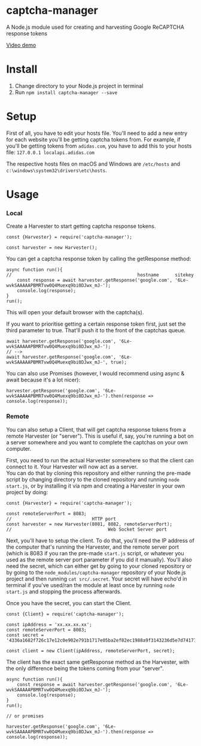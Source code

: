 # captcha-manager
A Node.js module used for creating and harvesting Google ReCAPTCHA response tokens

[Video demo](https://youtu.be/V3cwTC_b0UQ)

# Install
1. Change directory to your Node.js project in terminal
2. Run `npm install captcha-manager --save`

# Setup
First of all, you have to edit your hosts file. You'll need to add a new entry for each website you'll be getting captcha tokens from. For example, if you'll be getting tokens from `adidas.com`, you have to add this to your hosts file: `127.0.0.1 localapi.adidas.com`

The respective hosts files on macOS and Windows are `/etc/hosts` and `c:\windows\system32\drivers\etc\hosts`.

# Usage
### Local
Create a Harvester to start getting captcha response tokens.
```
const {Harvester} = require('captcha-manager');

const harvester = new Harvester();
```
You can get a captcha response token by calling the getResponse method:
```
async function run(){
//                                               hostname      sitekey
    const response = await harvester.getResponse('google.com', '6Le-wvkSAAAAAPBMRTvw0Q4Muexq9bi0DJwx_mJ-');
    console.log(response);
}
run();
```
This will open your default browser with the captcha(s).

If you want to prioritise getting a certain response token first, just set the third parameter to true. That'll push it to the front of the captchas queue.
```
await harvester.getResponse('google.com', '6Le-wvkSAAAAAPBMRTvw0Q4Muexq9bi0DJwx_mJ-');
// -->
await harvester.getResponse('google.com', '6Le-wvkSAAAAAPBMRTvw0Q4Muexq9bi0DJwx_mJ-', true);
```
You can also use Promises (however, I would recommend using async & await because it's a lot nicer):
```
harvester.getResponse('google.com', '6Le-wvkSAAAAAPBMRTvw0Q4Muexq9bi0DJwx_mJ-').then(response => console.log(response));
```
### Remote

You can also setup a Client, that will get captcha response tokens from a remote Harvester (or "server"). This is useful if, say, you're running a bot on a server somewhere and you want to complete the captchas on your own computer.  

First, you need to run the actual Harvester somewhere so that the client can connect to it. Your Harvester will now act as a server.  
You can do that by cloning this repository and either running the pre-made script by changing directory to the cloned repository and running `node start.js`, or by installing it via npm and creating a Harvester in your own project by doing:  
```
const {Harvester} = require('captcha-manager');

const remoteServerPort = 8083;
//                              HTTP port
const harvester = new Harvester(8081, 8082, remoteServerPort);
//                                    Web Socket Server port
```
Next, you'll have to setup the client. To do that, you'll need the IP address of the computer that's running the Harvester, and the remote server port (which is 8083 if you ran the pre-made `start.js` script, or whatever you used as the remote server port parameter if you did it manually).
You'll also need the secret, which can either get by going to your cloned repository or by going to the `node_modules/captcha-manager` repository of your Node.js project and then running `cat src/.secret`. Your secret will have echo'd in terminal if you've used/ran the module at least once by running `node start.js` and stopping the process afterwards.

Once you have the secret, you can start the Client.  
```
const {Client} = require('captcha-manager');

const ipAddress = 'xx.xx.xx.xx';
const remoteServerPort = 8083;
const secret = '4336a1682f726c17e12c0e902e791b1717e05ba2ef82ec1988a9f3143236d5e7d74177c273c743214a9e64b72bb28fad7909498fa66168d06a5e94ccf47aec64d6f11738267557d7b5cdc8c6e1b6d6b2f7a46c2630af89ab8eb227f097d367366ac5e7a81c1ede165f9b2894a11b2321120ee0ea6c6b5d677a659ca1614b3c58';

const client = new Client(ipAddress, remoteServerPort, secret);
```
The client has the exact same getResponse method as the Harvester, with the only difference being the tokens coming from your "server".  
```
async function run(){
    const response = await harvester.getResponse('google.com', '6Le-wvkSAAAAAPBMRTvw0Q4Muexq9bi0DJwx_mJ-');
    console.log(response);
}
run();

// or promises

harvester.getResponse('google.com', '6Le-wvkSAAAAAPBMRTvw0Q4Muexq9bi0DJwx_mJ-').then(response => console.log(response));
```
